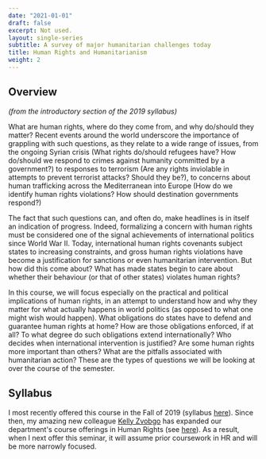 ```yaml
---
date: "2021-01-01"
draft: false
excerpt: Not used.
layout: single-series
subtitle: A survey of major humanitarian challenges today
title: Human Rights and Humanitarianism
weight: 2
---
```


## Overview

_(from the introductory section of the 2019 syllabus)_

What are human rights, where do they come from, and why do/should they matter? Recent events around the world underscore the importance of grappling with such questions, as they relate to a wide range of issues, from the ongoing Syrian crisis (What rights do/should refugees have? How do/should we respond to crimes against humanity committed by a government?) to responses to terrorism (Are any rights inviolable in attempts to prevent terrorist attacks? Should they be?), to concerns about human trafficking across the Mediterranean into Europe (How do we identify human rights violations? How should destination governments respond?)

The fact that such questions can, and often do, make headlines is in itself an indication of progress. Indeed, formalizing a concern with human rights must be considered one of the signal achievements of international politics since World War II. Today, international human rights covenants subject states to increasing constraints, and gross human rights violations have become a justification for sanctions or even humanitarian intervention. But how did this come about? What has made states begin to care about whether their behaviour (or that of other states) violates human rights?

In this course, we will focus especially on the practical and political implications of human rights, in an attempt to understand how and why they matter for what actually happens in world politics (as opposed to what one might wish would happen). What obligations do states have to defend and guarantee human rights at home? How are those obligations enforced, if at all? To what degree do such obligations extend internationally? Who decides when international intervention is justified? Are some human rights more important than others? What are the pitfalls associated with humanitarian action? These are the types of questions we will be looking at over the course of the semester.

## Syllabus

I most recently offered this course in the Fall of 2019 (syllabus [here](GOV404_HR_Fall_2019_van_der_Veen.pdf)). Since then, my amazing new colleague [Kelly Zvobgo](https://www.zvobgo.com/) has expanded our department's course offerings in Human Rights (see [here](https://www.zvobgo.com/teaching)). As a result, when I next offer this seminar, it will assume prior coursework in HR and will be more narrowly focused.

